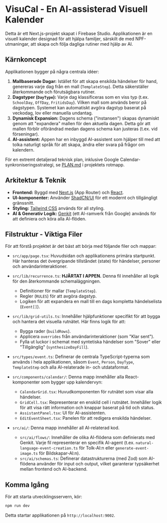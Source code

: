 # VisuCal - En AI-assisterad Visuell Kalender

Detta är ett Next.js-projekt skapat i Firebase Studio. Applikationen är en visuell kalender designad för att hjälpa familjer, särskilt de med NPF-utmaningar, att skapa och följa dagliga rutiner med hjälp av AI.

## Kärnkoncept

Applikationen bygger på några centrala idéer:

1.  **Mallbaserade Dagar:** Istället för att skapa enskilda händelser för hand, genereras varje dag från en mall (`TemplateStep`). Detta säkerställer återkommande och förutsägbara rutiner.
2.  **Dagstyper (`DayType`):** Varje dag klassificeras som en viss typ (t.ex. `SchoolDay`, `OffDay`, `FritidsDay`). Vilken mall som används beror på dagstypen. Systemet kan automatiskt avgöra dagstyp baserat på veckodag, lov eller manuella undantag.
3.  **Dynamisk Expansion:** Dagens schema ("instansen") skapas dynamiskt genom att "expandera" mallen för den aktuella dagen. Detta gör att mallen förblir oförändrad medan dagens schema kan justeras (t.ex. vid förseningar).
4.  **AI-assistent:** Appen har en inbyggd AI-assistent som hjälper till med att tolka naturligt språk för att skapa, ändra eller svara på frågor om kalendern.

För en extremt detaljerad teknisk plan, inklusive Google Calendar-synkroniseringsstrategi, se [PLAN.md](/PLAN.md) i projektets rotmapp.

## Arkitektur & Teknik

-   **Frontend:** Byggd med [Next.js](https://nextjs.org/) (App Router) och [React](https://react.dev/).
-   **UI-komponenter:** Använder [ShadCN/UI](https://ui.shadcn.com/) för ett modernt och tillgängligt gränssnitt.
-   **Styling:** [Tailwind CSS](https://tailwindcss.com/) används för all styling.
-   **AI & Generativ Logik:** [Genkit](https://firebase.google.com/docs/genkit) (ett AI-ramverk från Google) används för att definiera och köra alla AI-flöden.

## Filstruktur - Viktiga Filer

För att förstå projektet är det bäst att börja med följande filer och mappar:

-   `src/app/page.tsx`: Huvudsidan och applikationens primära startpunkt. Här hanteras det övergripande tillståndet (state) för händelser, personer och användarinteraktioner.

-   `src/lib/recurrence.ts`: **HJÄRTAT I APPEN.** Denna fil innehåller all logik för den återkommande schemaläggningen.
    -   Definitioner för mallar (`TemplateStep`).
    -   Regler (`RULES`) för att avgöra dagstyp.
    -   Logiken för att expandera en mall till en dags kompletta händelselista (`Event[]`).

-   `src/lib/grid-utils.ts`: Innehåller hjälpfunktioner specifikt för att bygga och hantera det visuella rutnätet. Här finns logik för att:
    -   Bygga rader (`buildRows`).
    -   Applicera `overrides` från användarinteraktioner (som "Klar sent").
    -   Fylla ut luckor i schemat med syntetiska händelser som "Sover" eller "Tillgänglig" (`synthesizeDayFill`).

-   `src/types/event.ts`: Definerar de centrala TypeScript-typerna som används i hela applikationen, såsom `Event`, `Person`, `DayType`, `TemplateStep` och alla AI-relaterade in- och utdataformat.

-   `src/components/calendar/`: Denna mapp innehåller alla React-komponenter som bygger upp kalendervyn:
    -   `CalendarGrid.tsx`: Huvudkomponenten för rutnätet som visar alla händelser.
    -   `GridCell.tsx`: Representerar en enskild cell i rutnätet. Innehåller logik för att visa rätt information och knappar baserat på tid och status.
    -   `AssistantPanel.tsx`: UI för AI-assistenten.
    -   `EditEventSheet.tsx`: Panelen för att redigera enskilda händelser.

-   `src/ai/`: Denna mapp innehåller all AI-relaterad kod.
    -   `src/ai/flows/`: Innehåller de olika AI-flödena som definierats med Genkit. Varje fil representerar en specifik AI-agent (t.ex. `natural-language-event-creation.ts` för Tolk-AI:n eller `generate-event-image.ts` för Bildskapar-AI:n).
    -   `src/ai/schemas.ts`: Definerar datastrukturerna (med Zod) som AI-flödena använder för input och output, vilket garanterar typsäkerhet mellan frontend och AI-backend.

## Komma Igång

För att starta utvecklingsservern, kör:

```bash
npm run dev
```

Detta startar applikationen på `http://localhost:9002`.
